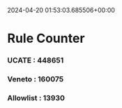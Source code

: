 2024-04-20 01:53:03.685506+00:00
# Rule Counter 
 ### UCATE : 448651

 ### Veneto : 160075

 ### Allowlist : 13930